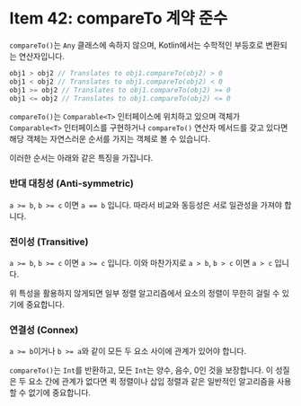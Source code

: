 # Item 42: compareTo 계약 준수

`compareTo()`는 `Any` 클래스에 속하지 않으며, Kotlin에서는 수학적인 부등호로 변환되는 연산자입니다.

```kotlin
obj1 > obj2 // Translates to obj1.compareTo(obj2) > 0
obj1 < obj2 // Translates to obj1.compareTo(obj2) < 0
obj1 >= obj2 // Translates to obj1.compareTo(obj2) >= 0
obj1 <= obj2 // Translates to obj1.compareTo(obj2) <= 0
```

`compareTo()`는 `Comparable<T>` 인터페이스에 위치하고 있으며 객체가 `Comparable<T>` 인터페이스를 구현하거나 `compareTo()` 연산자 메서드를 갖고 있다면 해당 객체는 자연스러운 순서를 가지는 객체로 볼 수 있습니다.

이러한 순서는 아래와 같은 특징을 가집니다.

### 반대 대칭성 (Anti-symmetric)

`a >= b`, `b >= c` 이면 `a == b` 입니다. 따라서 비교와 동등성은 서로 일관성을 가져야 합니다.

### 전이성 (Transitive)

`a >= b`, `b >= c` 이면 `a >= c` 입니다. 이와 마찬가지로 `a > b`, `b > c` 이면 `a > c` 입니다.

위 특성을 활용하지 않게되면 일부 정렬 알고리즘에서 요소의 정렬이 무한히 걸릴 수 있기에 중요합니다.

### 연결성 (Connex)

`a >= b`이거나 `b >= a`와 같이 모든 두 요소 사이에 관계가 있어야 합니다.

`compareTo()`는 `Int`를 반환하고, 모든 `Int`는 양수, 음수, 0인 것을 보장합니다.
이 성질은 두 요소 간에 관계가 없다면 퀵 정렬이나 삽입 정렬과 같은 일반적인 알고리즘을 사용할 수 없기에 중요합니다.